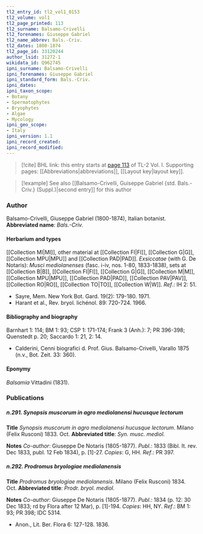 ```yaml
---
tl2_entry_id: tl2_vol1_0153
tl2_volume: vol1
tl2_page_printed: 113
tl2_surname: Balsamo-Crivelli
tl2_forenames: Giuseppe Gabriel
tl2_name_abbrev: Bals.-Criv.
tl2_dates: 1800-1874
tl2_page_id: 33120244
author_lsid: 31272-1
wikidata_id: Q962745
ipni_surname: Balsamo-Crivelli
ipni_forenames: Giuseppe Gabriel
ipni_standard_form: Bals.-Criv.
ipni_dates: 
ipni_taxon_scope: 
- Botany
- Spermatophytes
- Bryophytes
- Algae
- Mycology
ipni_geo_scope: 
- Italy
ipni_version: 1.1
ipni_record_created: 
ipni_record_modified:
---
```



> [!cite] BHL link: this entry starts at [page 113](https://www.biodiversitylibrary.org/page/33120244) of TL-2 Vol. I.
> Supporting pages: [[Abbreviations|abbreviations]], [[Layout key|layout key]].

> [!example] See also [[Balsamo-Crivelli, Guiseppe Gabriel {std. Bals.-Criv.} (Suppl.)|second entry]] for this author

### Author

Balsamo-Crivelli, Giuseppe Gabriel (1800-1874), Italian botanist. 
**Abbreviated name**: *Bals.-Criv.*

#### Herbarium and types

[[Collection MI|MI]], other material at [[Collection FI|FI]], [[Collection G|G]], [[Collection MPU|MPU]] and [[Collection PAD|PAD]].
*Exsiccatae* (with G. De Notaris): *Musci mediolanenses* (fasc. i-iv, nos. 1-80, 1833-1838), sets at [[Collection B|B]], [[Collection FI|FI]], [[Collection G|G]], [[Collection M|M]], [[Collection MPU|MPU]], [[Collection PAD|PAD]], [[Collection PAV|PAV]], [[Collection RO|RO]], [[Collection TO|TO]], [[Collection W|W]].
*Ref*.: IH 2: 51.
- Sayre, Mem. New York Bot. Gard. 19(2): 179-180. 1971.
- Harant et al., Rev. bryol. lichénol. 89: 720-724. 1966.

#### Bibliography and biography

Barnhart 1: 114; BM 1: 93; CSP 1: 171-174; Frank 3 (Anh.): 7; PR 396-398; Quenstedt p. 20; Saccardo 1: 21, 2: 14.
- Calderini, Cenni biografici d. Prof. Gius. Balsamo-Crivelli, Varallo 1875 (n.v., Bot. Zeit. 33: 360).

#### Eponymy

*Balsamia* Vittadini (1831).

### Publications

##### n.291. Synopsis muscorum in agro mediolanensi hucusque lectorum

**Title**
*Synopsis muscorum in agro mediolanensi hucusque lectorum*. Milano (Felix Rusconi) 1833. Oct.
**Abbreviated title**: *Syn. musc. mediol.*

**Notes**
*Co-author*: Giuseppe De Notaris (1805-1877).
*Publ*.: 1833 (Bibl. It. rev. Dec 1833, publ. 12 Feb 1834), p. \[1\]-27. *Copies*: G, HH.
*Ref*.: PR 397.

##### n.292. Prodromus bryologiae mediolanensis

**Title**
*Prodromus bryologiae mediolanensis*. Milano (Felix Rusconi) 1834. Oct.
**Abbreviated title**: *Prodr. bryol. mediol.*

**Notes**
*Co-author*: Giuseppe De Notaris (1805-1877).
*Publ*.: 1834 (p. 12: 30 Dec 1833; rd by Flora after 12 Mar), p. \[1\]-194. *Copies*: HH, NY.
*Ref*.: BM 1: 93; PR 398; IDC 5314.
- Anon., Lit. Ber. Flora 6: 127-128. 1836.

